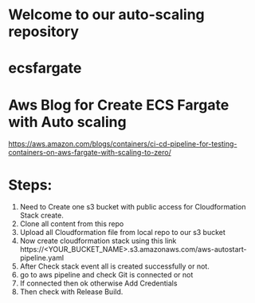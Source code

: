 # Welcome to our auto-scaling repository
# ecsfargate
# Aws Blog for Create ECS Fargate with Auto scaling  
https://aws.amazon.com/blogs/containers/ci-cd-pipeline-for-testing-containers-on-aws-fargate-with-scaling-to-zero/

# Steps:
1. Need to Create one s3 bucket with public access for Cloudformation Stack create.
2. Clone all content from this repo
3. Upload all Cloudformation file from local repo to our s3 bucket
4. Now create cloudformation stack using this link https://<YOUR_BUCKET_NAME>.s3.amazonaws.com/aws-autostart-pipeline.yaml
5. After Check stack event all is created successfully or not.
6. go to aws pipeline and check Git is connected or not
7. If connected then ok otherwise Add Credentials 
8. Then check with Release Build.
